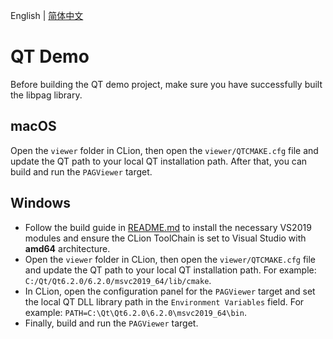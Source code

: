 English | [简体中文](./README.zh_CN.md)

# QT Demo

Before building the QT demo project, make sure you have successfully built the libpag library.

## macOS

Open the `viewer` folder in CLion, then open the `viewer/QTCMAKE.cfg` file and update the QT path to your 
local QT installation path. After that, you can build and run the `PAGViewer` target.

## Windows

- Follow the build guide in [README.md](./../README.md) to install the necessary VS2019 modules and ensure the CLion ToolChain is set to Visual Studio with **amd64** architecture.
- Open the `viewer` folder in CLion, then open the `viewer/QTCMAKE.cfg` file and update the QT path to your local QT installation path. For example: `C:/Qt/Qt6.2.0/6.2.0/msvc2019_64/lib/cmake`.
- In CLion, open the configuration panel for the `PAGViewer` target and set the local QT DLL library path in the `Environment Variables` field. For example: `PATH=C:\Qt\Qt6.2.0\6.2.0\msvc2019_64\bin`.
- Finally, build and run the `PAGViewer` target.




